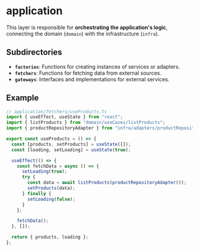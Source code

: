 # application

This layer is responsible for **orchestrating the application's logic**, connecting the domain (`domain`) with the infrastructure (`infra`).

## Subdirectories

- **`factories`**: Functions for creating instances of services or adapters.
- **`fetchers`**: Functions for fetching data from external sources.
- **`gateways`**: Interfaces and implementations for external services.

## Example

```ts
// application/fetchers/useProducts.ts
import { useEffect, useState } from "react";
import { listProducts } from "domain/useCases/listProducts";
import { productRepositoryAdapter } from "infra/adapters/productRepository";

export const useProducts = () => {
  const [products, setProducts] = useState([]);
  const [loading, setLoading] = useState(true);

  useEffect(() => {
    const fetchData = async () => {
      setLoading(true);
      try {
        const data = await listProducts(productRepositoryAdapter());
        setProducts(data);
      } finally {
        setLoading(false);
      }
    };

    fetchData();
  }, []);

  return { products, loading };
};
```
